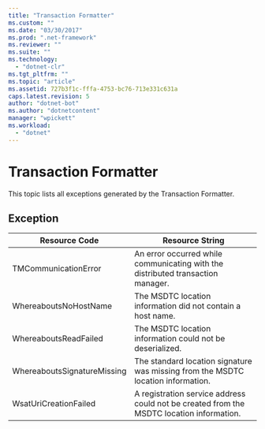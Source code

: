 ```yaml
---
title: "Transaction Formatter"
ms.custom: ""
ms.date: "03/30/2017"
ms.prod: ".net-framework"
ms.reviewer: ""
ms.suite: ""
ms.technology: 
  - "dotnet-clr"
ms.tgt_pltfrm: ""
ms.topic: "article"
ms.assetid: 727b3f1c-fffa-4753-bc76-713e331c631a
caps.latest.revision: 5
author: "dotnet-bot"
ms.author: "dotnetcontent"
manager: "wpickett"
ms.workload: 
  - "dotnet"
---
```

# Transaction Formatter
This topic lists all exceptions generated by the Transaction Formatter.  
  
## Exception  
  
|Resource Code|Resource String|  
|-------------------|---------------------|  
|TMCommunicationError|An error occurred while communicating with the distributed transaction manager.|  
|WhereaboutsNoHostName|The MSDTC location information did not contain a host name.|  
|WhereaboutsReadFailed|The MSDTC location information could not be deserialized.|  
|WhereaboutsSignatureMissing|The standard location signature was missing from the MSDTC location information.|  
|WsatUriCreationFailed|A registration service address could not be created from the MSDTC location information.|

